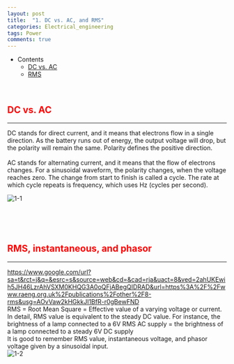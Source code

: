 ```yaml
---
layout: post
title:  "1. DC vs. AC, and RMS"
categories: Electrical_engineering
tags: Power
comments: true
---
```


- Contents
  - [DC vs. AC](#dc-vs-ac)
  - [RMS](#rms)

<br/>

## <span style="color:red">DC vs. AC</span>		
---
DC stands for direct current, and it means that electrons flow in a single direction. As the battery runs out of energy, the output voltage will drop, but the polarity will remain the same. Polarity defines the positive direction. <br/> <br/>
AC stands for alternating current, and it means that the flow of electrons changes. For a sinusoidal waveform, the polarity changes, when the voltage reaches zero. The change from start to finish is called a cycle. The rate at which cycle repeats is frequency, which uses Hz (cycles per second).

![1-1](https://kohmbae.github.io/assets/img/Electrical_engineering/Power/1-1.jpg)

<br/>
<br/>
<br/>

## <span style="color:red">RMS, instantaneous, and phasor</span>		
---
https://www.google.com/url?sa=t&rct=j&q=&esrc=s&source=web&cd=&cad=rja&uact=8&ved=2ahUKEwih5JH46LzrAhVSXM0KHQG3A0oQFjABegQIDRAD&url=https%3A%2F%2Fwww.raeng.org.uk%2Fpublications%2Fother%2F8-rms&usg=AOvVaw2kHGkkJI1BfR-r0gBewFND
<br/>
RMS = Root Mean Square = Effective value of a varying voltage or current.<br/>
In detail, RMS value is equivalent to the steady DC value. For instance, the brightness of a lamp connected to a 6V RMS AC supply = the brightness of a lamp connected to a steady 6V DC supply <br/>
It is good to remember RMS value, instantaneous voltage, and phasor voltage given by a sinusoidal input.      
![1-2](https://kohmbae.github.io/assets/img/Electrical_engineering/Power/1-2.jpg)
